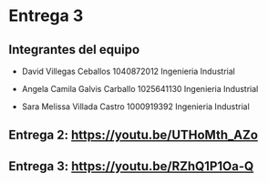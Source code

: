 # Entrega 3

## Integrantes del equipo
- David Villegas Ceballos
  1040872012
  Ingenieria Industrial

- Angela Camila Galvis Carballo
  1025641130
  Ingenieria Industrial

- Sara Melissa Villada Castro
  1000919392
  Ingenieria Industrial
  
## Entrega 2: https://youtu.be/UTHoMth_AZo 

## Entrega 3: https://youtu.be/RZhQ1P1Oa-Q
